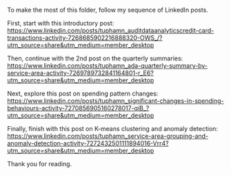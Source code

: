 To make the most of this folder, follow my sequence of LinkedIn posts.

First, start with this introductory post: https://www.linkedin.com/posts/tuphamn_auditdataanalyticscredit-card-transactions-activity-7268685902216888320-OWS_/?utm_source=share&utm_medium=member_desktop

Then, continue with the 2nd post on the quarterly summaries: https://www.linkedin.com/posts/tuphamn_ada-quarterly-summary-by-service-area-activity-7269789732841164801-r_E6?utm_source=share&utm_medium=member_desktop

Next, explore this post on spending pattern changes: https://www.linkedin.com/posts/tuphamn_significant-changes-in-spending-behaviours-activity-7270856905160278017-qiB_?utm_source=share&utm_medium=member_desktop

Finally, finish with this post on K-means clustering and anomaly detection: https://www.linkedin.com/posts/tuphamn_service-area-grouping-and-anomaly-detection-activity-7272432501111894016-Vrr4?utm_source=share&utm_medium=member_desktop

Thank you for reading.
